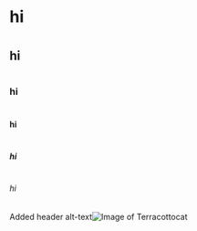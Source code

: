# <h1> hi
# <h2> hi
# <h3> hi
# <h4> hi
# <h5> hi
# <h6> hi
Added header
alt-text![Image of  Terracottocat](https://octodex.github.com/images/Terracottocat_Group.png)
